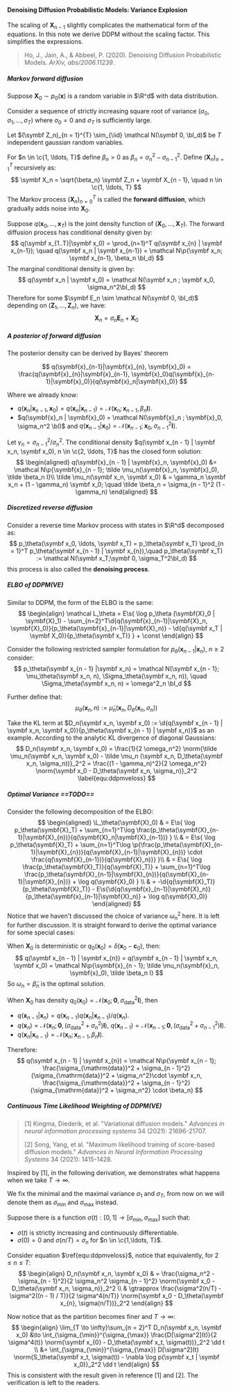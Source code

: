 #### Denoising Diffusion Probabilistic Models: Variance Explosion

The scaling of $\symbf X_{n - 1}$ slightly complicates the mathematical form of the equations. In this note we derive DDPM without the scaling factor. This simplifies the expressions.

> Ho, J., Jain, A., & Abbeel, P. (2020). Denoising Diffusion Probabilistic Models. *ArXiv, abs/2006.11239*.

##### Markov forward diffusion

Suppose $\symbf X_0 \sim p_0(\symbf x)$ is a random variable in $\R^d$ with data distribution.

Consider a sequence of strictly increasing square root of variance $(\sigma_0, \sigma_1, \ldots, \sigma_T)$ where $\sigma_0 = 0$ and $\sigma_T$ is sufficiently large.

Let $(\symbf Z_n)_{n = 1}^{T} \sim_{\iid} \mathcal N(\symbf 0, \bI_d)$ be $T$ independent gaussian random variables.

For $n \in \c{1, \ldots, T}$ define $\beta_n > 0$ as $\beta_n = \sigma_n^2 - \sigma_{n - 1}^2$. Define $(\symbf X_{n})_{n = 1}^T$ recursively as:
$$
\symbf X_n = \sqrt{\beta_n} \symbf Z_n + \symbf X_{n - 1}, \quad n \in \c{1, \ldots, T}
$$
The Markov process $(\symbf X_n)_{n = 0}^T$ is called the **forward diffusion**, which gradually adds noise into $\symbf X_0$.

Suppose $q(\symbf x_0, \ldots, \symbf x_T)$ is the joint density function of $(\symbf X_0, \ldots, \symbf X_T)$. The forward diffusion process has conditional density given by:
$$
q(\symbf x_{1..T}|\symbf  x_0) = \prod_{n=1}^T q(\symbf x_{n} | \symbf x_{n-1}); \quad q(\symbf x_n | \symbf x_{n-1}) = \mathcal N\p{\symbf x_n; \symbf x_{n-1}, \beta_n \bI_d}
$$
The marginal conditional density is given by:
$$
q(\symbf x_n | \symbf x_0) = \mathcal N(\symbf x_n ; \symbf x_0, \sigma_n^2\bI_d)
$$
Therefore for some $\symbf E_n \sim \mathcal N(\symbf 0, \bI_d)$ depending on $(\symbf Z_1, \ldots, \symbf Z_n)$, we have:
$$
\symbf X_n = \sigma_n \symbf E_n + \symbf X_0
$$

##### A posterior of forward diffusion

The posterior density can be derived by Bayes' theorem

$$
q(\symbf{x}_{n-1}|\symbf{x}_{n}, \symbf{x}_0) = \frac{q(\symbf{x}_{n}|\symbf{x}_{n-1}, \symbf{x}_0)q(\symbf{x}_{n-1}|\symbf{x}_0)}{q(\symbf{x}_n|\symbf{x}_0)}
$$

Where we already know:

- $q(\symbf{x}_n | \symbf{x}_{n - 1}, \symbf{x}_0) = q(\symbf{x}_n | \symbf{x}_{n-1}) = \mathcal N(\symbf{x}_n; \symbf{x}_{n-1}, \beta_n \symbf{I})$.
- $q(\symbf{x}_n | \symbf{x}_0) = \mathcal N(\symbf{x}_n ; \symbf{x}_0, \sigma_n^2 \bI)$ and $q(\symbf{x}_{n-1} | \symbf{x}_0) = \mathcal N(\symbf{x}_{n - 1}; \symbf{x}_0, \sigma_{n - 1}^2 \symbf{I})$.

Let $\gamma_n = \sigma_{n - 1}^2 / \sigma_n^2$. The conditional density $q(\symbf x_{n - 1} | \symbf x_n, \symbf x_0), n \in \c{2, \ldots, T}$ has the closed form solution:
$$
\begin{aligned}
q(\symbf{x}_{n - 1} | \symbf{x}_n, \symbf{x}_0) &= \mathcal N\p{\symbf{x}_{n - 1}; \tilde \mu_n(\symbf{x}_n, \symbf{x}_0), \tilde \beta_n I}\\
\tilde \mu_n(\symbf x_n, \symbf x_0) & = \gamma_n \symbf x_n + (1 - \gamma_n) \symbf x_0; \quad \tilde \beta_n = \sigma_{n - 1}^2 (1 - \gamma_n)
\end{aligned}
$$

##### Discretized reverse diffusion

Consider a reverse time Markov process with states in $\R^d$ decomposed as:
$$
p_\theta(\symbf x_0, \ldots, \symbf x_T) = p_\theta(\symbf x_T) \prod_{n = 1}^T p_\theta(\symbf x_{n - 1} | \symbf x_{n}),\quad p_\theta(\symbf x_T) := \mathcal N(\symbf x_T;\symbf 0, \sigma_T^2\bI_d)
$$
this process is also called the **denoising process**.

##### ELBO of DDPM(VE)

Similar to DDPM, the form of the ELBO is the same:
$$
\begin{align}
\mathcal L_\theta = E\s{
\log p_\theta (\symbf{X}_0 | \symbf{X}_1) - \sum_{n=2}^T\d{q(\symbf{x}_{n-1}|\symbf{X}_n, \symbf{X}_0)}{p_\theta(\symbf{x}_{n-1}|\symbf{X}_n)} - \d{q(\symbf x_T | \symbf X_0)}{p_\theta(\symbf x_T)}
} + \const
\end{align}
$$

Consider the following restricted sampler formulation for $p_\theta(\symbf x_{n - 1} | \symbf x_n)$, $n \ge 2$ consider:
$$
p_\theta(\symbf x_{n - 1} |\symbf x_n) = \mathcal N(\symbf x_{n - 1}; \mu_\theta(\symbf x_n, n), \Sigma_\theta(\symbf x_n, n)), \quad \Sigma_\theta(\symbf x_n, n) = \omega^2_n \bI_d
$$

Further define that:
$$
\mu_\theta(\symbf x_n, n) := \tilde \mu_n(\symbf x_n, D_\theta(\symbf x_n, \sigma_n))
$$

Take the KL term at $D_n(\symbf x_n, \symbf x_0) := \d{q(\symbf x_{n - 1} | \symbf x_n, \symbf x_0)}{p_\theta(\symbf x_{n - 1} | \symbf x_n)}$ as an example. According to the analytic KL divergence of diagonal Gaussians:
$$
D_n(\symbf x_n, \symbf x_0) = \frac{1}{2 \omega_n^2} \norm{\tilde \mu_n(\symbf x_n, \symbf x_0) - \tilde \mu_n (\symbf x_n, D_\theta(\symbf x_n, \sigma_n))}_2^2 = \frac{(1 - \gamma_n)^2}{2 \omega_n^2} \norm{\symbf x_0 - D_\theta(\symbf x_n, \sigma_n)}_2^2
\label{equ:ddpmveloss}
$$
##### Optimal Variance ==TODO==

Consider the following decomposition of the ELBO:
$$
\begin{aligned}
\L_\theta(\symbf{X}_0) & = 
E\s{
\log p_\theta(\symbf{X}_T) + \sum_{n=1}^T\log \frac{p_\theta(\symbf{X}_{n-1}|\symbf{X}_{n})}{q(\symbf{X}_n|\symbf{X}_{n-1})}
}
\\
& = E\s{
\log p_\theta(\symbf{X}_T) + \sum_{n=1}^T\log \p{\frac{p_\theta(\symbf{X}_{n-1}|\symbf{X}_{n})}{q(\symbf{X}_{n-1}|\symbf{X}_{n})} \cdot \frac{q(\symbf{X}_{n-1})}{q(\symbf{X}_n)}}
}\\
& = E\s{
\log \frac{p_\theta(\symbf{X}_T)}{q(\symbf{X}_T)} + \sum_{n=1}^T\log \frac{p_\theta(\symbf{X}_{n-1}|\symbf{X}_{n})}{q(\symbf{X}_{n-1}|\symbf{X}_{n})} + \log q(\symbf{X}_0)
}
\\
& = -\d{q(\symbf{X}_T)}{p_\theta(\symbf{X}_T)} - E\s{\d{q(\symbf{x}_{n-1}|\symbf{X}_n)}{p_\theta(\symbf{x}_{n-1}|\symbf{X}_n)} + \log q(\symbf{X}_0)}
\end{aligned}
$$
Notice that we haven't discussed the choice of variance $\omega_n^2$ here. It is left for further discussion. It is straight forward to derive the optimal variance for some special cases:

When $\symbf X_0$ is deterministic or $q_0(\symbf x_0) = \delta(\symbf x_0 - \symbf c_0)$, then:
$$
q(\symbf x_{n - 1} | \symbf x_{n}) = q(\symbf x_{n - 1} | \symbf x_n, \symbf x_0) = \mathcal N\p{\symbf{x}_{n - 1}; \tilde \mu_n(\symbf{x}_n, \symbf{x}_0), \tilde \beta_n I}
$$
So $\omega_n = \tilde \beta_n$ is the optimal solution.

When $\symbf X_0$ has density $q_0(\symbf{x}_0) = \mathcal N(\symbf{x}_0; \symbf{0}, \sigma_{\mathrm{data}}^2\symbf{I})$, then

- $q(\symbf{x}_{n-1} | \symbf{x}_n) = {q(\symbf{x}_{n-1}) q(\symbf{x}_n | \symbf{x}_{n - 1})} /{q(\symbf{x}_n)}$.
- $q(\symbf{x}_n) = \mathcal N(\symbf{x}_n; \symbf{0}, (\sigma_{\mathrm{data}}^2 + \sigma_{n}^2)\symbf{I})$, $q(\symbf{x}_{n-1}) = \mathcal N(\symbf{x}_{n-1}; \symbf{0}, (\sigma_{\mathrm{data}}^2 + \sigma_{n - 1}^2)\symbf{I})$.
- $q(\symbf{x}_n | \symbf{x}_{n - 1}) = \mathcal N(\symbf{x}_n; \symbf{x}_{n-1}, \beta_n \symbf{I})$.

Therefore:
$$
q(\symbf x_{n - 1} | \symbf x_{n}) = \mathcal N\p{\symbf x_{n - 1}; \frac{\sigma_{\mathrm{data}}^2 + \sigma_{n - 1}^2}{\sigma_{\mathrm{data}}^2 + \sigma_n^2}\cdot \symbf x_n, \frac{\sigma_{\mathrm{data}}^2 + \sigma_{n - 1}^2}{\sigma_{\mathrm{data}}^2 + \sigma_n^2} \cdot \beta_n}
$$

##### Continuous Time Likelihood Weighting of DDPM(VE)

> [1] Kingma, Diederik, et al. "Variational diffusion models." *Advances in neural information processing systems* 34 (2021): 21696-21707.
>
> [2] Song, Yang, et al. "Maximum likelihood training of score-based diffusion models." *Advances in Neural Information Processing Systems* 34 (2021): 1415-1428.

Inspired by [1], in the following derivation, we demonstrates what happens when we take $T \to \infty$.

We fix the minimal and the maximal variance $\sigma_1$ and $\sigma_T$, from now on we will denote them as $\sigma_{\min}$ and $\sigma_{\max}$ instead.

Suppose there is a function $\sigma(t): [0, 1] \to [\sigma_{\min}, \sigma_{\max}]$ such that:

- $\sigma(t)$ is strictly increasing and continuously differentiable.
- $\sigma(0) = 0$ and $\sigma(n / T) = \sigma_n$ for $n \in \c{1,\ldots, T}$.

Consider equation $\ref{equ:ddpmveloss}$, notice that equivalently, for $2 \le n \le T$:
$$
\begin{align}
D_n(\symbf x_n, \symbf x_0) & = \frac{\sigma_n^2 - \sigma_{n - 1}^2}{2 \sigma_n^2 \sigma_{n - 1}^2} \norm{\symbf x_0 - D_\theta(\symbf x_n, \sigma_n)}_2^2 \\
& \gtrapprox \frac{\sigma^2(n/T) - \sigma^2((n - 1) / T)}{2 \sigma^4(n/T)} \norm{\symbf x_0 -  D_\theta(\symbf x_{n}, \sigma(n/T))}_2^2
\end{align}
$$

Now notice that as the partition becomes finer and $T \to \infty$:
$$
\begin{align}
\lim_{T \to \infty}\sum_{n = 2}^T D_n(\symbf x_n, \symbf x_0) &\to \int_{\sigma_{\min}}^{\sigma_{\max}} \frac{D[\sigma^2](t)}{2 \sigma^4(t)} \norm{\symbf x_{0} - D_\theta(\symbf x_t, \sigma(t))}_2^2 \dd t \\
&= \int_{\sigma_{\min}}^{\sigma_{\max}} D[\sigma^2](t) \norm{S_\theta(\symbf x_t, \sigma(t)) - \nabla \log p(\symbf x_t | \symbf x_0)}_2^2 \dd t
\end{align}
$$
This is consistent with the result given in reference [1] and [2]. The verification is left to the readers.

